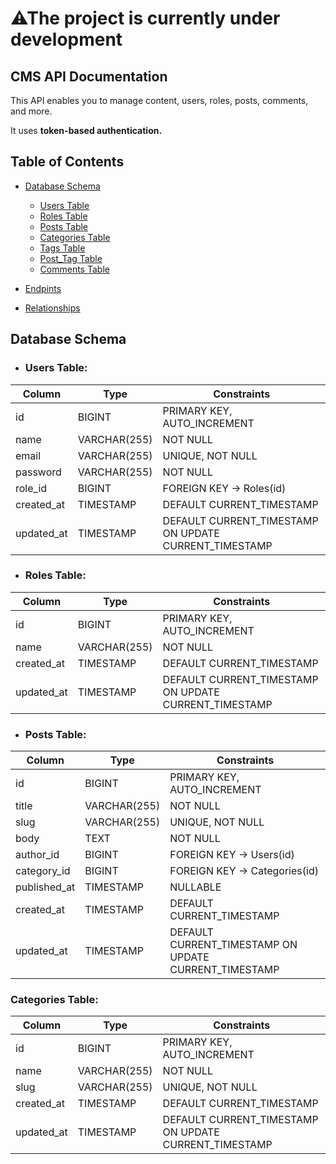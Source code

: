 # ⚠The project is currently under development

## CMS API Documentation

This API enables you to manage content, users, roles, posts, comments, and more.

It uses **token-based authentication.**

## Table of Contents

-   [Database Schema](#databaseSchema)

    -   [Users Table](#usersTable)
    -   [Roles Table](#rolesTable)
    -   [Posts Table](#postsTable)
    -   [Categories Table](#categoriesTable)
    -   [Tags Table](#tagsTable)
    -   [Post_Tag Table](#postTagTable)
    -   [Comments Table](#commentsTable)

-   [Endpints](#endpoints)

-   [Relationships](#relationships)

## <span id='databaseSchema'>Database Schema <span>

-   ### <span id='usersTable'> Users Table: <span>

| Column     | Type         | Constraints                                           |
| ---------- | ------------ | ----------------------------------------------------- |
| id         | BIGINT       | PRIMARY KEY, AUTO_INCREMENT                           |
| name       | VARCHAR(255) | NOT NULL                                              |
| email      | VARCHAR(255) | UNIQUE, NOT NULL                                      |
| password   | VARCHAR(255) | NOT NULL                                              |
| role_id    | BIGINT       | FOREIGN KEY -> Roles(id)                              |
| created_at | TIMESTAMP    | DEFAULT CURRENT_TIMESTAMP                             |
| updated_at | TIMESTAMP    | DEFAULT CURRENT_TIMESTAMP ON UPDATE CURRENT_TIMESTAMP |

-   ### <span id='rolesTable'> Roles Table: <span>

| Column     | Type         | Constraints                                           |
| ---------- | ------------ | ----------------------------------------------------- |
| id         | BIGINT       | PRIMARY KEY, AUTO_INCREMENT                           |
| name       | VARCHAR(255) | NOT NULL                                              |
| created_at | TIMESTAMP    | DEFAULT CURRENT_TIMESTAMP                             |
| updated_at | TIMESTAMP    | DEFAULT CURRENT_TIMESTAMP ON UPDATE CURRENT_TIMESTAMP |

-   ### <span id='postsTable'> Posts Table: <span>

| Column       | Type         | Constraints                                           |
| ------------ | ------------ | ----------------------------------------------------- |
| id           | BIGINT       | PRIMARY KEY, AUTO_INCREMENT                           |
| title        | VARCHAR(255) | NOT NULL                                              |
| slug         | VARCHAR(255) | UNIQUE, NOT NULL                                      |
| body         | TEXT         | NOT NULL                                              |
| author_id    | BIGINT       | FOREIGN KEY -> Users(id)                              |
| category_id  | BIGINT       | FOREIGN KEY -> Categories(id)                         |
| published_at | TIMESTAMP    | NULLABLE                                              |
| created_at   | TIMESTAMP    | DEFAULT CURRENT_TIMESTAMP                             |
| updated_at   | TIMESTAMP    | DEFAULT CURRENT_TIMESTAMP ON UPDATE CURRENT_TIMESTAMP |

### <span id='categoriesTable'> Categories Table: <span>

| Column     | Type         | Constraints                                           |
| ---------- | ------------ | ----------------------------------------------------- |
| id         | BIGINT       | PRIMARY KEY, AUTO_INCREMENT                           |
| name       | VARCHAR(255) | NOT NULL                                              |
| slug       | VARCHAR(255) | UNIQUE, NOT NULL                                      |
| created_at | TIMESTAMP    | DEFAULT CURRENT_TIMESTAMP                             |
| updated_at | TIMESTAMP    | DEFAULT CURRENT_TIMESTAMP ON UPDATE CURRENT_TIMESTAMP |
